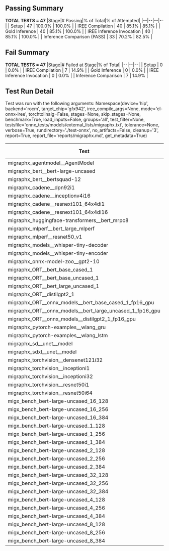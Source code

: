 ## Passing Summary

**TOTAL TESTS = 47**
|Stage|# Passing|% of Total|% of Attempted|
|--|--|--|--|
| Setup | 47 | 100.0% | 100.0% |
| IREE Compilation | 40 | 85.1% | 85.1% |
| Gold Inference | 40 | 85.1% | 100.0% |
| IREE Inference Invocation | 40 | 85.1% | 100.0% |
| Inference Comparison (PASS) | 33 | 70.2% | 82.5% |
## Fail Summary

**TOTAL TESTS = 47**
|Stage|# Failed at Stage|% of Total|
|--|--|--|
| Setup | 0 | 0.0% |
| IREE Compilation | 7 | 14.9% |
| Gold Inference | 0 | 0.0% |
| IREE Inference Invocation | 0 | 0.0% |
| Inference Comparison | 7 | 14.9% |
## Test Run Detail
Test was run with the following arguments:
Namespace(device='hip', backend='rocm', target_chip='gfx942', iree_compile_args=None, mode='cl-onnx-iree', torchtolinalg=False, stages=None, skip_stages=None, benchmark=True, load_inputs=False, groups='all', test_filter=None, testsfile='onnx_tests/models/external_lists/migraphx.txt', tolerance=None, verbose=True, rundirectory='./test-onnx', no_artifacts=False, cleanup='3', report=True, report_file='reports/migraphx.md', get_metadata=True)

| Test | Exit Status | Mean Benchmark Time (ms) | Notes |
|--|--|--|--|
| migraphx_agentmodel__AgentModel | compilation | None | |
| migraphx_bert__bert-large-uncased | PASS | 19.98787634518175 | |
| migraphx_bert__bertsquad-12 | PASS | 16.38739401794443 | |
| migraphx_cadene__dpn92i1 | compilation | None | |
| migraphx_cadene__inceptionv4i16 | PASS | 151.5274639862279 | |
| migraphx_cadene__resnext101_64x4di1 | compilation | None | |
| migraphx_cadene__resnext101_64x4di16 | PASS | 212.2360434797075 | |
| migraphx_huggingface-transformers__bert_mrpc8 | PASS | 7.387639103477359 | |
| migraphx_mlperf__bert_large_mlperf | Numerics | 47.6405598067989 | |
| migraphx_mlperf__resnet50_v1 | PASS | 6.499282350292266 | |
| migraphx_models__whisper-tiny-decoder | PASS | 31.799328351167564 | |
| migraphx_models__whisper-tiny-encoder | Numerics | 52.71235091659503 | |
| migraphx_onnx-model-zoo__gpt2-10 | compilation | None | |
| migraphx_ORT__bert_base_cased_1 | PASS | 113.63208821664254 | |
| migraphx_ORT__bert_base_uncased_1 | PASS | 115.40241335104736 | |
| migraphx_ORT__bert_large_uncased_1 | PASS | 369.753868629535 | |
| migraphx_ORT__distilgpt2_1 | PASS | 65.05882013306923 | |
| migraphx_ORT__onnx_models__bert_base_cased_1_fp16_gpu | Numerics | 72.18899636839826 | |
| migraphx_ORT__onnx_models__bert_large_uncased_1_fp16_gpu | Numerics | 273.1691193766892 | |
| migraphx_ORT__onnx_models__distilgpt2_1_fp16_gpu | Numerics | 38.74516271537652 | |
| migraphx_pytorch-examples__wlang_gru | PASS | 25.200268814865595 | |
| migraphx_pytorch-examples__wlang_lstm | PASS | 17.87567115167067 | |
| migraphx_sd__unet__model | compilation | None | |
| migraphx_sdxl__unet__model | compilation | None | |
| migraphx_torchvision__densenet121i32 | PASS | 50.49069711406316 | |
| migraphx_torchvision__inceptioni1 | PASS | 15.912612773139367 | |
| migraphx_torchvision__inceptioni32 | PASS | 137.71250763287148 | |
| migraphx_torchvision__resnet50i1 | compilation | None | |
| migraphx_torchvision__resnet50i64 | PASS | 182.51138537501296 | |
| migx_bench_bert-large-uncased_16_128 | PASS | 33.23281166838511 | |
| migx_bench_bert-large-uncased_16_256 | PASS | 57.034526861065785 | |
| migx_bench_bert-large-uncased_16_384 | Numerics | 72.83922897962232 | |
| migx_bench_bert-large-uncased_1_128 | PASS | 13.579079467389318 | |
| migx_bench_bert-large-uncased_1_256 | PASS | 13.832131330703014 | |
| migx_bench_bert-large-uncased_1_384 | PASS | 19.931264545413708 | |
| migx_bench_bert-large-uncased_2_128 | PASS | 13.449477518383318 | |
| migx_bench_bert-large-uncased_2_256 | PASS | 14.074902717644967 | |
| migx_bench_bert-large-uncased_2_384 | PASS | 21.564516850342656 | |
| migx_bench_bert-large-uncased_32_128 | PASS | 68.5660561081022 | |
| migx_bench_bert-large-uncased_32_256 | PASS | 103.78066845060812 | |
| migx_bench_bert-large-uncased_32_384 | Numerics | 144.18692861994109 | |
| migx_bench_bert-large-uncased_4_128 | PASS | 15.094543480254869 | |
| migx_bench_bert-large-uncased_4_256 | PASS | 17.249608037584437 | |
| migx_bench_bert-large-uncased_4_384 | PASS | 26.473717495369225 | |
| migx_bench_bert-large-uncased_8_128 | PASS | 19.948930648111162 | |
| migx_bench_bert-large-uncased_8_256 | PASS | 27.74368608991305 | |
| migx_bench_bert-large-uncased_8_384 | PASS | 40.93203935589568 | |
